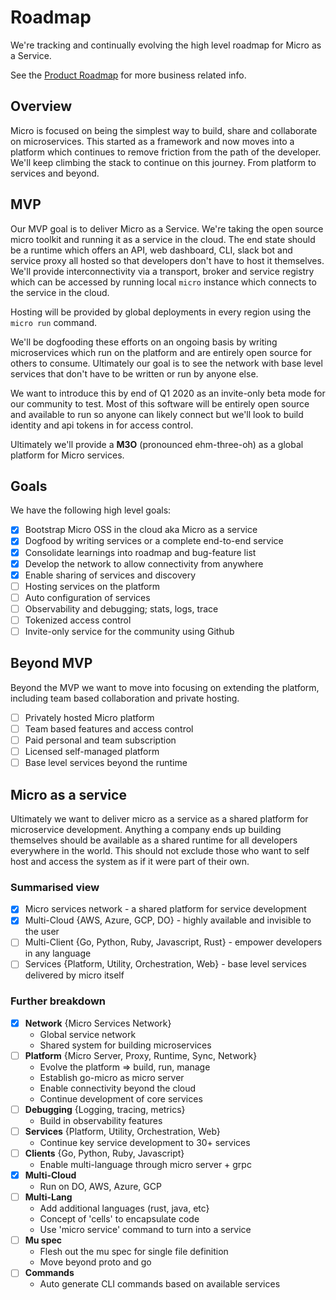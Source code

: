 # Roadmap

We're tracking and continually evolving the high level roadmap for Micro as a Service.

See the [Product Roadmap](product.md) for more business related info.

## Overview

Micro is focused on being the simplest way to build, share and collaborate on microservices. This started 
as a framework and now moves into a platform which continues to remove friction from the path of the developer. 
We'll keep climbing the stack to continue on this journey. From platform to services and beyond.

## MVP

Our MVP goal is to deliver Micro as a Service. We're taking the open source micro toolkit 
and running it as a service in the cloud. The end state should be a runtime which offers an API, web dashboard, 
CLI, slack bot and service proxy all hosted so that developers don't have to host it themselves. We'll 
provide interconnectivity via a transport, broker and service registry which can be accessed by running 
local `micro` instance which connects to the service in the cloud. 

Hosting will be provided by global deployments in every region using the `micro run` command.

We'll be dogfooding these efforts on an ongoing basis by writing microservices which run on the platform 
and are entirely open source for others to consume. Ultimately our goal is to see the network with 
base level services that don't have to be written or run by anyone else. 

We want to introduce this by end of Q1 2020 as an invite-only beta mode for our community to test. Most of this 
software will be entirely open source and available to run so anyone can likely connect but we'll 
look to build identity and api tokens in for access control.

Ultimately we'll provide a **M3O** (pronounced ehm-three-oh) as a global platform for Micro services.

## Goals

We have the following high level goals:

- [x] Bootstrap Micro OSS in the cloud aka Micro as a service
- [x] Dogfood by writing services or a complete end-to-end service
- [x] Consolidate learnings into roadmap and bug-feature list
- [x] Develop the network to allow connectivity from anywhere
- [x] Enable sharing of services and discovery
- [ ] Hosting services on the platform
- [ ] Auto configuration of services
- [ ] Observability and debugging; stats, logs, trace
- [ ] Tokenized access control
- [ ] Invite-only service for the community using Github

## Beyond MVP

Beyond the MVP we want to move into focusing on extending the platform, including team based collaboration and private hosting.

- [ ] Privately hosted Micro platform
- [ ] Team based features and access control
- [ ] Paid personal and team subscription
- [ ] Licensed self-managed platform
- [ ] Base level services beyond the runtime

## Micro as a service

Ultimately we want to deliver micro as a service as a shared platform for microservice development. Anything a company 
ends up building themselves should be available as a shared runtime for all developers everywhere in the world. This should 
not exclude those who want to self host and access the system as if it were part of their own.

### Summarised view

- [x] Micro services network - a shared platform for service development
- [x] Multi-Cloud {AWS, Azure, GCP, DO} - highly available and invisible to the user
- [ ] Multi-Client {Go, Python, Ruby, Javascript, Rust} - empower developers in any language
- [ ] Services {Platform, Utility, Orchestration, Web} - base level services delivered by micro itself

### Further breakdown

- [x] **Network** {Micro Services Network}
  * Global service network
  * Shared system for building microservices
- [ ] **Platform** {Micro Server, Proxy, Runtime, Sync, Network}
  * Evolve the platform => build, run, manage
  * Establish go-micro as micro server
  * Enable connectivity beyond the cloud
  * Continue development of core services
- [ ] **Debugging** {Logging, tracing, metrics}
  * Build in observability features
- [ ] **Services** {Platform, Utility, Orchestration, Web}
  * Continue key service development to 30+ services
- [ ] **Clients** {Go, Python, Ruby, Javascript}
  * Enable multi-language through micro server + grpc
- [x] **Multi-Cloud**
  * Run on DO, AWS, Azure, GCP
- [ ] **Multi-Lang**
  * Add additional languages (rust, java, etc}
  * Concept of 'cells' to encapsulate code
  * Use 'micro service' command to turn into a service
- [ ] **Mu spec**
  * Flesh out the mu spec for single file definition
  * Move beyond proto and go
- [ ] **Commands**
  * Auto generate CLI commands based on available services

